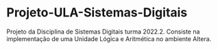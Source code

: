# Projeto-ULA-Sistemas-Digitais
Projeto da Disciplina de Sistemas Digitais turma 2022.2. Consiste na implementação de uma Unidade Lógica e Aritmética no ambiente Altera.
